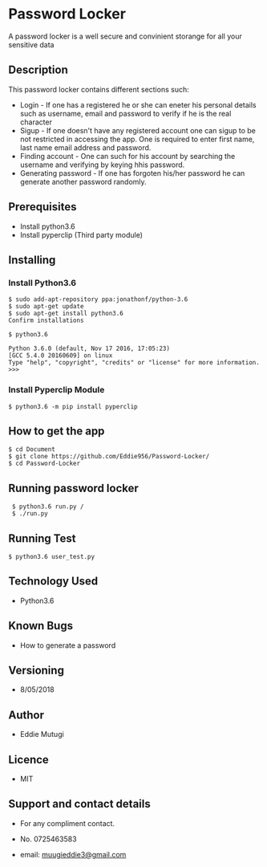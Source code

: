 # Password Locker

A password locker is a well secure and convinient storange for all your sensitive data

## Description

This password locker contains different sections such:
* Login - If one has a registered he or she can eneter his personal details such as username, email and password to verify if he is the real character
* Sigup - If one doesn't have any registered account one can sigup to be not restricted in accessing the app. One is required to enter first name, last name email address and password. 
* Finding account - One can such for his account by searching the username and verifying by keying hhis password.
* Generating password - If one has forgoten his/her password he can generate another password randomly.

## Prerequisites
 * Install python3.6
 * Install pyperclip (Third party module) 

## Installing

### Install Python3.6

    $ sudo add-apt-repository ppa:jonathonf/python-3.6
	$ sudo apt-get update
	$ sudo apt-get install python3.6
	Confirm installations

	$ python3.6

	Python 3.6.0 (default, Nov 17 2016, 17:05:23) 
	[GCC 5.4.0 20160609] on linux
	Type "help", "copyright", "credits" or "license" for more information.
	>>>


 ### Install Pyperclip Module

	$ python3.6 -m pip install pyperclip

## How to get the app

	$ cd Document
	$ git clone https://github.com/Eddie956/Password-Locker/
	$ cd Password-Locker
## Running password locker
	 
 	 $ python3.6 run.py / 
	 $ ./run.py

## Running Test
 
 	$ python3.6 user_test.py

## Technology Used
	
* Python3.6

## Known Bugs

* How to generate a password

## Versioning

* 8/05/2018

## Author

* Eddie Mutugi

## Licence

* MIT

## Support and contact details

* For any compliment contact.

* No. 0725463583

* email: muugieddie3@gmail.com

